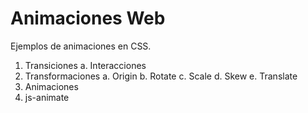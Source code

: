 # Animaciones Web
Ejemplos de animaciones en CSS.
1. Transiciones
    a. Interacciones
2. Transformaciones
    a. Origin
    b. Rotate
    c. Scale
    d. Skew
    e. Translate
3. Animaciones
4. js-animate